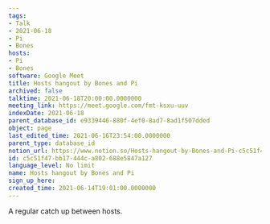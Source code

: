 ```yaml
---
tags:
- Talk
- 2021-06-18
- Pi
- Bones
hosts:
- Pi
- Bones
software: Google Meet
title: Hosts hangout by Bones and Pi
archived: false
talktime: 2021-06-18T20:00:00.0000000
meeting_link: https://meet.google.com/fmt-ksxu-uuv
indexDate: 2021-06-18
parent_database_id: e9339446-880f-4ef0-8ad7-8ad1f507dded
object: page
last_edited_time: 2021-06-16T23:54:00.0000000
parent_type: database_id
notion_url: https://www.notion.so/Hosts-hangout-by-Bones-and-Pi-c5c51f47bb17444ca802688e5847a127
id: c5c51f47-bb17-444c-a802-688e5847a127
language_level: No limit
name: Hosts hangout by Bones and Pi
sign_up_here: 
created_time: 2021-06-14T19:01:00.0000000
---
```


A regular catch up between hosts.


